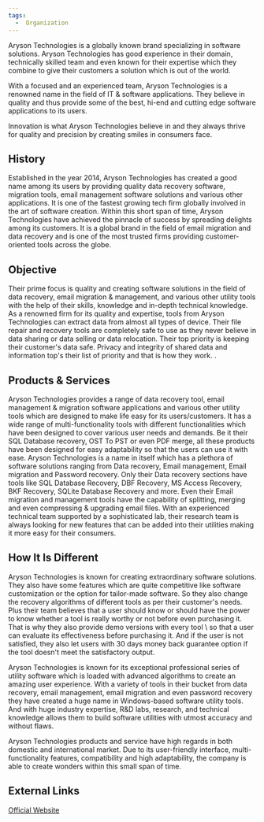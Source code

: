 ```yaml
---
tags:
  -  Organization
---
```

Aryson Technologies is a globally known brand specializing in software
solutions. Aryson Technologies has good experience in their domain,
technically skilled team and even known for their expertise which they
combine to give their customers a solution which is out of the world.

With a focused and an experienced team, Aryson Technologies is a
renowned name in the field of IT & software applications. They believe
in quality and thus provide some of the best, hi-end and cutting edge
software applications to its users.

Innovation is what Aryson Technologies believe in and they always thrive
for quality and precision by creating smiles in consumers face.

## History

Established in the year 2014, Aryson Technologies has created a good
name among its users by providing quality data recovery software,
migration tools, email management software solutions and various other
applications. It is one of the fastest growing tech firm globally
involved in the art of software creation. Within this short span of
time, Aryson Technologies have achieved the pinnacle of success by
spreading delights among its customers. It is a global brand in the
field of email migration and data recovery and is one of the most
trusted firms providing customer-oriented tools across the globe.

## Objective

Their prime focus is quality and creating software solutions in the
field of data recovery, email migration & management, and various other
utility tools with the help of their skills, knowledge and in-depth
technical knowledge. As a renowned firm for its quality and expertise,
tools from Aryson Technologies can extract data from almost all types of
device. Their file repair and recovery tools are completely safe to use
as they never believe in data sharing or data selling or data
relocation. Their top priority is keeping their customer's data safe.
Privacy and integrity of shared data and information top's their list of
priority and that is how they work. .

## Products & Services

Aryson Technologies provides a range of data recovery tool, email
management & migration software applications and various other utility
tools which are designed to make life easy for its users/customers. It
has a wide range of multi-functionality tools with different
functionalities which have been designed to cover various user needs and
demands. Be it their SQL Database recovery, OST To PST or even PDF
merge, all these products have been designed for easy adaptability so
that the users can use it with ease. Aryson Technologies is a name in
itself which has a plethora of software solutions ranging from Data
recovery, Email management, Email migration and Password recovery. Only
their Data recovery sections have tools like SQL Database Recovery, DBF
Recovery, MS Access Recovery, BKF Recovery, SQLite Database Recovery and
more. Even their Email migration and management tools have the
capability of splitting, merging and even compressing & upgrading email
files. With an experienced technical team supported by a sophisticated
lab, their research team is always looking for new features that can be
added into their utilities making it more easy for their consumers.

## How It Is Different

Aryson Technologies is known for creating extraordinary software
solutions. They also have some features which are quite competitive like
software customization or the option for tailor-made software. So they
also change the recovery algorithms of different tools as per their
customer's needs. Plus their team believes that a user should know or
should have the power to know whether a tool is really worthy or not
before even purchasing it. That is why they also provide demo versions
with every tool \\ so that a user can evaluate its effectiveness before
purchasing it. And if the user is not satisfied, they also let users
with 30 days money back guarantee option if the tool doesn't meet the
satisfactory output.

Aryson Technologies is known for its exceptional professional series of
utility software which is loaded with advanced algorithms to create an
amazing user experience. With a variety of tools in their bucket from
data recovery, email management, email migration and even password
recovery they have created a huge name in Windows-based software utility
tools. And with huge industry expertise, R&D labs, research, and
technical knowledge allows them to build software utilities with utmost
accuracy and without flaws.

Aryson Technologies products and service have high regards in both
domestic and international market. Due to its user-friendly interface,
multi-functionality features, compatibility and high adaptability, the
company is able to create wonders within this small span of time.

## External Links

[Official Website](http://www.arysontechnologies.com/)

